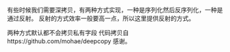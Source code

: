 有些时候我们需要深拷贝，有两种方式实现，一种是序列化然后反序列化，一种是通过反射。
反射的方式效率一般要高一点，所以这里提供反射的方式。

两种方式默认都不会拷贝私有字段
代码拷贝自https://github.com/mohae/deepcopy 感谢。